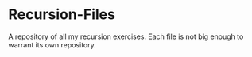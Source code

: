 # Recursion-Files
A repository of all my recursion exercises. Each file is not big enough to warrant its own repository.
